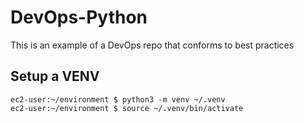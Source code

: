 # DevOps-Python
This is an example of a DevOps repo that conforms to best practices 

## Setup a VENV

```
ec2-user:~/environment $ python3 -m venv ~/.venv
ec2-user:~/environment $ source ~/.venv/bin/activate
```